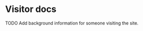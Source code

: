 <!--
SPDX-FileCopyrightText: LXCat developer team

SPDX-License-Identifier: AGPL-3.0-or-later
-->

# Visitor docs

TODO Add background information for someone visiting the site.
